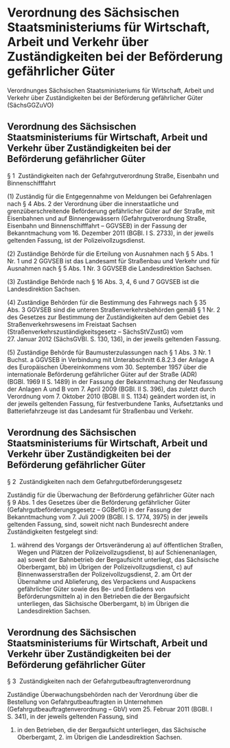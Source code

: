 # Verordnung des Sächsischen Staatsministeriums für Wirtschaft, Arbeit und Verkehr über Zuständigkeiten bei der Beförderung gefährlicher Güter 




Verordnunges Sächsischen Staatsministeriums für Wirtschaft, Arbeit und Verkehr über Zuständigkeiten bei der Beförderung gefährlicher Güter (SächsGGZuVO)

## Verordnung des Sächsischen Staatsministeriums für Wirtschaft, Arbeit und Verkehr über Zuständigkeiten bei der Beförderung gefährlicher Güter 


 § 1  Zuständigkeiten nach der Gefahrgutverordnung Straße, Eisenbahn und Binnenschifffahrt

(1) Zuständig für die Entgegennahme von Meldungen bei Gefahrenlagen nach § 4 Abs. 2 der Verordnung über die innerstaatliche und grenzüberschreitende Beförderung gefährlicher Güter auf der Straße, mit Eisenbahnen und auf Binnengewässern (Gefahrgutverordnung Straße, Eisenbahn und Binnenschifffahrt – GGVSEB) in der Fassung der Bekanntmachung vom 16. Dezember 2011 (BGBl. I S. 2733), in der jeweils geltenden Fassung, ist der Polizeivollzugsdienst.

(2) Zuständige Behörde für die Erteilung von Ausnahmen nach § 5 Abs. 1 Nr. 1 und 2 GGVSEB ist das Landesamt für Straßenbau und Verkehr und für Ausnahmen nach § 5 Abs. 1 Nr. 3 GGVSEB die Landesdirektion Sachsen.

(3) Zuständige Behörde nach § 16 Abs. 3, 4, 6 und 7 GGVSEB ist die Landesdirektion Sachsen.

(4) Zuständige Behörden für die Bestimmung des Fahrwegs nach § 35 Abs. 3 GGVSEB sind die unteren Straßenverkehrsbehörden gemäß § 1 Nr. 2 des Gesetzes zur Bestimmung der Zuständigkeiten auf dem Gebiet des Straßenverkehrswesens im Freistaat Sachsen (Straßenverkehrszuständigkeitsgesetz – SächsStVZustG) vom 27. Januar 2012 (SächsGVBl. S. 130, 136), in der jeweils geltenden Fassung.

(5) Zuständige Behörde für Baumusterzulassungen nach § 1 Abs. 3 Nr. 1 Buchst. a GGVSEB in Verbindung mit Unterabschnitt 6.8.2.3 der Anlage A des Europäischen Übereinkommens vom 30. September 1957 über die internationale Beförderung gefährlicher Güter auf der Straße (ADR) (BGBl. 1969 II S. 1489) in der Fassung der Bekanntmachung der Neufassung der Anlagen A und B vom 7. April 2009 (BGBl. II S. 396), das zuletzt durch Verordnung vom 7. Oktober 2010 (BGBl. II S. 1134) geändert worden ist, in der jeweils geltenden Fassung, für festverbundene Tanks, Aufsetztanks und Batteriefahrzeuge ist das Landesamt für Straßenbau und Verkehr.


## Verordnung des Sächsischen Staatsministeriums für Wirtschaft, Arbeit und Verkehr über Zuständigkeiten bei der Beförderung gefährlicher Güter 


 § 2  Zuständigkeiten nach dem Gefahrgutbeförderungsgesetz

Zuständig für die Überwachung der Beförderung gefährlicher Güter nach § 9 Abs. 1 des Gesetzes über die Beförderung gefährlicher Güter (Gefahrgutbeförderungsgesetz – GGBefG) in der Fassung der Bekanntmachung vom 7. Juli 2009 (BGBl. I S. 1774, 3975) in der jeweils geltenden Fassung, sind, soweit nicht nach Bundesrecht andere Zuständigkeiten festgelegt sind:

1. während des Vorgangs der Ortsveränderung a) auf öffentlichen Straßen, Wegen und Plätzen der Polizeivollzugsdienst, b) auf Schienenanlagen,  aa) soweit der Bahnbetrieb der Bergaufsicht unterliegt, das Sächsische Oberbergamt,  bb) im Übrigen der Polizeivollzugsdienst, c) auf Binnenwasserstraßen der Polizeivollzugsdienst, 2. am Ort der Übernahme und Ablieferung, des Verpackens und Auspackens gefährlicher Güter sowie des Be- und Entladens von Beförderungsmitteln a) in den Betrieben die der Bergaufsicht unterliegen, das Sächsische Oberbergamt, b) im Übrigen die Landesdirektion Sachsen. 
## Verordnung des Sächsischen Staatsministeriums für Wirtschaft, Arbeit und Verkehr über Zuständigkeiten bei der Beförderung gefährlicher Güter 


 § 3  Zuständigkeiten nach der Gefahrgutbeauftragtenverordnung

Zuständige Überwachungsbehörden nach der Verordnung über die Bestellung von Gefahrgutbeauftragten in Unternehmen (Gefahrgutbeauftragtenverordnung – GbV) vom 25. Februar 2011 (BGBl. I S. 341), in der jeweils geltenden Fassung, sind

1. in den Betrieben, die der Bergaufsicht unterliegen, das Sächsische Oberbergamt, 2. im Übrigen die Landesdirektion Sachsen. 